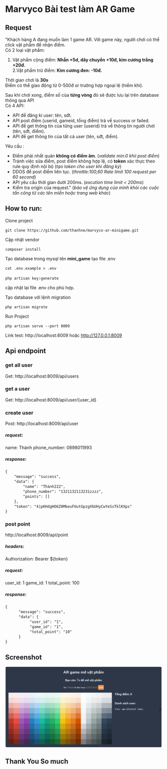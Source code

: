 # Marvyco Bài test làm AR Game

## Request
"Khách hàng A đang muốn làm 1 game AR. Với game này, người chơi có thể click vật phẩm để nhận điểm.  
Có 2 loại vật phẩm:  
1. Vật phẩm cộng điểm: **Nhẫn +5d, dây chuyền +10đ, kim cương trắng +20đ.**  
2.Vật phẩm trừ điểm: **Kim cương đen: -10đ.**  
  
Thời gian chơi là **30s**  
Điểm có thể giao động từ 0-500đ or trường hợp ngoại lệ (hiếm khi).  
  
Sau khi chơi xong, điểm số của **từng vòng** đó sẽ được lưu lại trên database thông qua API  
Có 4 API:  
+ API để đăng kí user: tên, sđt.  
+ API post điểm (userid, gameid, tổng điểm) trả về success or failed.  
+ API để get thông tin của từng user (userid) trả về thông tin người chơi (tên, sđt, điểm).  
+ API để get thông tin của tất cả user (tên, sđt, điểm).  
  
Yêu cầu :  
+ Điểm phải nhất quán **không có điểm âm**.  (*validate min:0 khii post điểm*)
+ Tránh việc sửa điểm, post điểm không hợp lệ, có **token** xác thực theo rule quy định nội bộ  (*tạo token cho user khi đăng ký*)
+ DDOS để post điểm liên tục.  (*throttle:100,60 Rate limit 100 request per 60 second*)
+ API yêu cầu thời gian dưới 200ms.  (*excution time limit < 200ms*)
+ Kiểm tra origin của request." (*bảo vệ ứng dụng của mình khỏi các cuộc tấn công từ các tên miền hoặc trang web khác*)

## How to run:
Clone project
 

    git clone https://github.com/thanhne/marvyco-ar-minigame.git

Cập nhật vendor

    composer install

Tạo database trong mysql tên **mini_game**
tạo file .env

    cat .env.example > .env

    php artisan key:generate

cập nhật lại file .env cho phù hợp.

Tạo database với lệnh migration

    php artisan migrate
    
Run Project

    php artisan serve --port 8009

Link test: http://localhost:8009 hoặc http://127.0.0.1:8009

## Api endpoint

### get all user
Get: http://localhost:8009/api/users
### get a user
Get: http://localhost:8009/api/user/{user_id}
### create user
Post: http://localhost:8009/api/user
##### request: 
name: Thành
phone_number: 0898011993
##### response: 
    {
    	"message": "success",
    	"data": {
    		"name": "Thành222",
    		"phone_number": "1321132113231zzzz",
    		"points": []
    	},
    	"token": "4|pKHdgHO6Z0MbeuFUutGpzgXbUHyCwYeSsTklKXps"
    }

### post point
http://localhost:8009/api/point
##### headers:
Authorization: Bearer ${token}
##### request:
user_id: 1
game_id: 1
total_point: 100
##### response:

    {
    	  "message": "success",
    	  "data": {
    		   "user_id": "1",
    		   "game_id": "1",
    		   "total_point": "10"
    	  }
    }

## Screenshot
![enter image description here](https://raw.githubusercontent.com/thanhne/marvyco-ar-minigame/master/screenshot.png)
## Thank You So much
